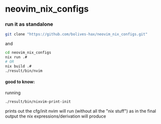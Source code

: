 # neovim_nix_configs

### run it as standalone

```sh
git clone "https://github.com/bolives-hax/neovim_nix_configs.git"
```

and
```sh
cd neovim_nix_configs
nix run .#
# OR
nix build .#
./result/bin/nvim
```

#### good to know:
running
```sh
./result/bin/nixvim-print-init
```
prints out the cfg/init nvim will run (without all the "nix stuff") as in the
final output the nix expressions/derivation will produce
